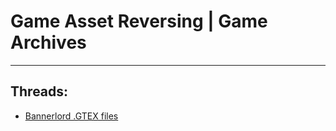 # Game Asset Reversing | Game Archives
---
## Threads:
<ul>
<li><a href="{ '/wiki/threads/3132.html' | relative_url }">Bannerlord .GTEX files</a></li>
</ul>
